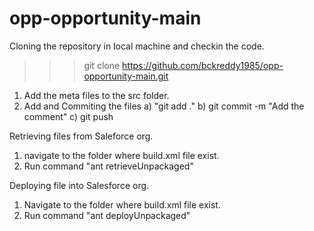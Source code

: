 # opp-opportunity-main

Cloning the repository in local machine and checkin the code.
>>>git clone https://github.com/bckreddy1985/opp-opportunity-main.git
1) Add the meta files to the src folder.
2) Add and Commiting the files
  a) "git add ."
  b) git commit -m "Add the comment"
  c) git push
  
Retrieving files from Saleforce org.
1) navigate to the folder where build.xml file exist.
2) Run command "ant retrieveUnpackaged"

Deploying file into Salesforce org.
1) Navigate to the folder where build.xml file exist.
2) Run command "ant deployUnpackaged"
